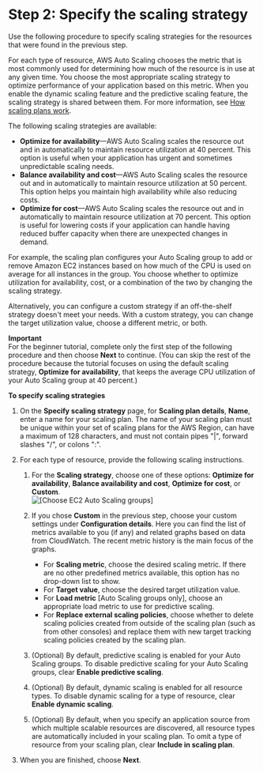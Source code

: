 # Step 2: Specify the scaling strategy<a name="gs-configure-scaling-plan"></a>

Use the following procedure to specify scaling strategies for the resources that were found in the previous step\. 

For each type of resource, AWS Auto Scaling chooses the metric that is most commonly used for determining how much of the resource is in use at any given time\. You choose the most appropriate scaling strategy to optimize performance of your application based on this metric\. When you enable the dynamic scaling feature and the predictive scaling feature, the scaling strategy is shared between them\. For more information, see [How scaling plans work](how-it-works.md)\.

The following scaling strategies are available:
+ **Optimize for availability**—AWS Auto Scaling scales the resource out and in automatically to maintain resource utilization at 40 percent\. This option is useful when your application has urgent and sometimes unpredictable scaling needs\.
+ **Balance availability and cost**—AWS Auto Scaling scales the resource out and in automatically to maintain resource utilization at 50 percent\. This option helps you maintain high availability while also reducing costs\.
+ **Optimize for cost**—AWS Auto Scaling scales the resource out and in automatically to maintain resource utilization at 70 percent\. This option is useful for lowering costs if your application can handle having reduced buffer capacity when there are unexpected changes in demand\.

For example, the scaling plan configures your Auto Scaling group to add or remove Amazon EC2 instances based on how much of the CPU is used on average for all instances in the group\. You choose whether to optimize utilization for availability, cost, or a combination of the two by changing the scaling strategy\. 

Alternatively, you can configure a custom strategy if an off\-the\-shelf strategy doesn't meet your needs\. With a custom strategy, you can change the target utilization value, choose a different metric, or both\. 

**Important**  
For the beginner tutorial, complete only the first step of the following procedure and then choose **Next** to continue\. \(You can skip the rest of the procedure because the tutorial focuses on using the default scaling strategy, **Optimize for availability**, that keeps the average CPU utilization of your Auto Scaling group at 40 percent\.\)

**To specify scaling strategies**

1. On the **Specify scaling strategy** page, for **Scaling plan details**, **Name**, enter a name for your scaling plan\. The name of your scaling plan must be unique within your set of scaling plans for the AWS Region, can have a maximum of 128 characters, and must not contain pipes "\|", forward slashes "/", or colons ":"\.

1. For each type of resource, provide the following scaling instructions\. 

   1. For the **Scaling strategy**, choose one of these options: **Optimize for availability**, **Balance availability and cost**, **Optimize for cost**, or **Custom**\.   
![\[Choose EC2 Auto Scaling groups\]](http://docs.aws.amazon.com/autoscaling/plans/userguide/images/aws-as-gs-choose-scaling-strategy.PNG)

   1. If you chose **Custom** in the previous step, choose your custom settings under **Configuration details**\. Here you can find the list of metrics available to you \(if any\) and related graphs based on data from CloudWatch\. The recent metric history is the main focus of the graphs\. 
      + For **Scaling metric**, choose the desired scaling metric\. If there are no other predefined metrics available, this option has no drop\-down list to show\. 
      + For **Target value**, choose the desired target utilization value\. 
      + For **Load metric** \[Auto Scaling groups only\], choose an appropriate load metric to use for predictive scaling\. 
      + For **Replace external scaling policies**, choose whether to delete scaling policies created from outside of the scaling plan \(such as from other consoles\) and replace them with new target tracking scaling policies created by the scaling plan\.

   1. \(Optional\) By default, predictive scaling is enabled for your Auto Scaling groups\. To disable predictive scaling for your Auto Scaling groups, clear **Enable predictive scaling**\. 

   1. \(Optional\) By default, dynamic scaling is enabled for all resource types\. To disable dynamic scaling for a type of resource, clear **Enable dynamic scaling**\. 

   1. \(Optional\) By default, when you specify an application source from which multiple scalable resources are discovered, all resource types are automatically included in your scaling plan\. To omit a type of resource from your scaling plan, clear **Include in scaling plan**\.

1. When you are finished, choose **Next**\.